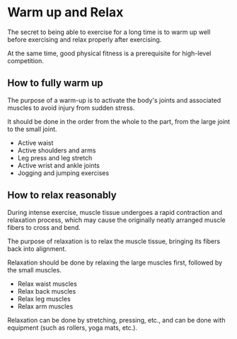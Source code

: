# Warm up and Relax

The secret to being able to exercise for a long time is to warm up well before exercising and relax properly after exercising. 

At the same time, good physical fitness is a prerequisite for high-level competition.

## How to fully warm up

The purpose of a warm-up is to activate the body's joints and associated muscles to avoid injury from sudden stress.

It should be done in the order from the whole to the part, from the large joint to the small joint.

* Active waist
* Active shoulders and arms
* Leg press and leg stretch
* Active wrist and ankle joints
* Jogging and jumping exercises

## How to relax reasonably

During intense exercise, muscle tissue undergoes a rapid contraction and relaxation process, which may cause the originally neatly arranged muscle fibers to cross and bend.

The purpose of relaxation is to relax the muscle tissue, bringing its fibers back into alignment.

Relaxation should be done by relaxing the large muscles first, followed by the small muscles.

* Relax waist muscles
* Relax back muscles
* Relax leg muscles
* Relax arm muscles

Relaxation can be done by stretching, pressing, etc., and can be done with equipment (such as rollers, yoga mats, etc.).